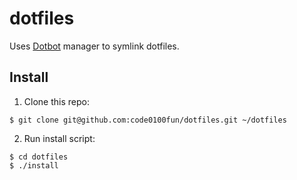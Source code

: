 # dotfiles

Uses [Dotbot](https://github.com/anishathalye/dotbot) manager to symlink dotfiles.

## Install

1. Clone this repo:

 ```
 $ git clone git@github.com:code0100fun/dotfiles.git ~/dotfiles
 ```

2. Run install script:
 ```
 $ cd dotfiles
 $ ./install
 ```
